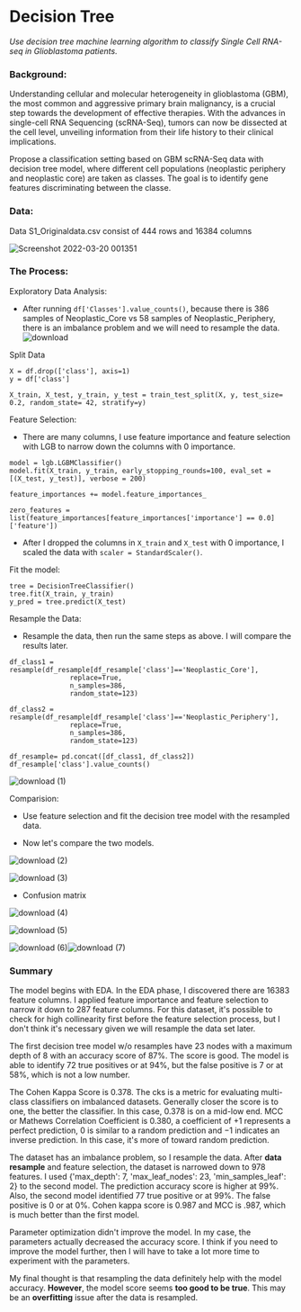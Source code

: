 # Decision Tree

*Use decision tree machine learning algorithm to classify Single Cell RNA-seq in Glioblastoma patients.*

### Background:

Understanding cellular and molecular heterogeneity in glioblastoma (GBM), the most common and aggressive primary brain malignancy, is a crucial step towards the development of effective therapies. With the advances in single-cell RNA Sequencing (scRNA-Seq), tumors can now be dissected at the cell level, unveiling
information from their life history to their clinical implications.

Propose a classification setting based on GBM scRNA-Seq data with decision tree model, where different cell populations (neoplastic periphery and neoplastic core) are taken as classes. The goal is to identify gene features discriminating between the classe. 

### Data: 
Data S1_Originaldata.csv consist of 444 rows and 16384 columns

![Screenshot 2022-03-20 001351](https://user-images.githubusercontent.com/62857660/159149220-06f98cb9-f912-46a5-8289-5efeb4ffa05b.png)

### The Process:
Exploratory Data Analysis: 
  - After running `df['Classes'].value_counts()`, because there is 386 samples of Neoplastic_Core vs 58 samples of Neoplastic_Periphery, there is an imbalance problem and we will need to resample the data.
![download](https://user-images.githubusercontent.com/62857660/159149297-67d177f4-529f-4e9e-bae3-729447d033f7.png)

Split Data
```
X = df.drop(['class'], axis=1)
y = df['class']

X_train, X_test, y_train, y_test = train_test_split(X, y, test_size= 0.2, random_state= 42, stratify=y)
```

Feature Selection:
- There are many columns, I use feature importance and feature selection with LGB to narrow down the columns with 0 importance.
```
model = lgb.LGBMClassifier()
model.fit(X_train, y_train, early_stopping_rounds=100, eval_set = [(X_test, y_test)], verbose = 200)

feature_importances += model.feature_importances_

zero_features = list(feature_importances[feature_importances['importance'] == 0.0]['feature'])
```
- After I dropped the columns in `X_train` and `X_test` with 0 importance, I scaled the data with `scaler = StandardScaler()`.

Fit the model:
```
tree = DecisionTreeClassifier() 
tree.fit(X_train, y_train)
y_pred = tree.predict(X_test) 
```
Resample the Data:
- Resample the data, then run the same steps as above. I will compare the results later.
```
df_class1 = resample(df_resample[df_resample['class']=='Neoplastic_Core'],
               replace=True,
               n_samples=386,
               random_state=123)

df_class2 = resample(df_resample[df_resample['class']=='Neoplastic_Periphery'],
               replace=True,
               n_samples=386,
               random_state=123)

df_resample= pd.concat([df_class1, df_class2])
df_resample['class'].value_counts()
```
![download (1)](https://user-images.githubusercontent.com/62857660/159149532-906c6d5c-ceb6-4dcb-b146-27288169a60d.png)

Comparision:

- Use feature selection and fit the decision tree model with the resampled data.

- Now let's compare the two models.

![download (2)](https://user-images.githubusercontent.com/62857660/159149823-14b6114e-8898-4eff-bcac-f1dd752607b7.png)

![download (3)](https://user-images.githubusercontent.com/62857660/159149830-6a6ae6b0-6a5c-45f8-8154-f20158b79d63.png)


- Confusion matrix

![download (4)](https://user-images.githubusercontent.com/62857660/159149898-69d0ecf1-753d-4f08-8447-4949dbf4a4f2.png)

![download (5)](https://user-images.githubusercontent.com/62857660/159149900-9edc65d2-6d8b-48b6-be9f-06b34ffaf817.png)

![download (6)](https://user-images.githubusercontent.com/62857660/159149936-8c3264d6-dadc-49f9-a877-478b24d5b1c4.png)![download (7)](https://user-images.githubusercontent.com/62857660/159149937-2c24bec7-9a7e-466b-aacc-3cf181094ded.png)


### Summary

The model begins with EDA. In the EDA phase, I discovered there are 16383 feature columns. I applied feature importance and feature selection to narrow it down to 287 feature columns. For this dataset, it's possible to check for high collinearity first before the feature selection process, but I don't think it's necessary given we will resample the data set later.

The first decision tree model w/o resamples have 23 nodes with a maximum depth of 8 with an accuracy score of 87%. The score is good. The model is able to identify 72 true positives or at 94%, but the false positive is 7 or at 58%, which is not a low number. 

The Cohen Kappa Score is 0.378. The cks is a metric for evaluating multi-class classifiers on imbalanced datasets. Generally closer the score is to one, the better the classifier. In this case, 0.378 is on a mid-low end. MCC or Mathews Correlation Coefficient is 0.380, a coefficient of +1 represents a perfect prediction, 0 is similar to a random prediction and −1 indicates an inverse prediction. In this case, it's more of toward random prediction.

The dataset has an imbalance problem, so I resample the data. After **data resample** and feature selection, the dataset is narrowed down to 978 features. I used {'max_depth': 7, 'max_leaf_nodes': 23, 'min_samples_leaf': 2} to the second model. The prediction accuracy score is higher at 99%. Also, the second model identified 77 true positive or at 99%. The false positive is 0 or at 0%. Cohen kappa score is 0.987 and MCC is .987, which is much better than the first model. 

Parameter optimization didn't improve the model. In my case, the parameters actually decreased the accuracy score. I think if you need to improve the model further, then I will have to take a lot more time to experiment with the parameters. 

My final thought is that resampling the data definitely help with the model accuracy. **However**, the model score seems **too good to be true**. This may be an **overfitting** issue after the data is resampled.








